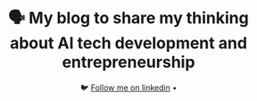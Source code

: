 <div align="center">
  <h1>🗣️ My blog to share my thinking about AI tech development and entrepreneurship</h1>
  <p align="center">
    🐦 <a href="https://www.linkedin.com/in/wei-chen-stanford/">Follow me on linkedin</a> • 
  </p>
</div>
